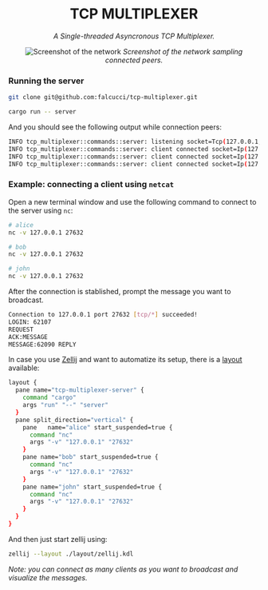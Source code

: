 <div align="center">

# TCP MULTIPLEXER

_A Single-threaded Asyncronous TCP Multiplexer._

</div>

<div align="center">
    <img src="https://github.com/user-attachments/assets/ec69466a-696a-440f-a3d2-09b702213e9e" alt="Screenshot of the network">
    <em>Screenshot of the network sampling connected peers.</em>
</div>

### Running the server

```bash
git clone git@github.com:falcucci/tcp-multiplexer.git
```

```bash
cargo run -- server
```

And you should see the following output while connection peers:

```bash
INFO tcp_multiplexer::commands::server: listening socket=Tcp(127.0.0.1, 27632)
INFO tcp_multiplexer::commands::server: client connected socket=Ip(127.0.0.1:62008)
INFO tcp_multiplexer::commands::server: client connected socket=Ip(127.0.0.1:62009)
INFO tcp_multiplexer::commands::server: client connected socket=Ip(127.0.0.1:62010)
```

### Example: connecting a client using `netcat`

Open a new terminal window and use the following command to connect to the server using `nc`:

```bash
# alice
nc -v 127.0.0.1 27632
```

```bash
# bob
nc -v 127.0.0.1 27632
```

```bash
# john
nc -v 127.0.0.1 27632
```

After the connection is stablished, prompt the message you want to broadcast.

```bash
Connection to 127.0.0.1 port 27632 [tcp/*] succeeded!
LOGIN: 62107
REQUEST
ACK:MESSAGE
MESSAGE:62090 REPLY
```

In case you use [Zellij](https://zellij.dev/documentation/overview) and want to automatize its setup, there is a [layout](./layout/zellij.kdl) available:

```bash
layout {
  pane name="tcp-multiplexer-server" {
    command "cargo"
    args "run" "--" "server"
  }
  pane split_direction="vertical" {
    pane   name="alice" start_suspended=true {
      command "nc"
      args "-v" "127.0.0.1" "27632"
    }
    pane name="bob" start_suspended=true {
      command "nc"
      args "-v" "127.0.0.1" "27632"
    }
    pane name="john" start_suspended=true {
      command "nc"
      args "-v" "127.0.0.1" "27632"
    }
  }
}
```

And then just start zellij using:

```bash
zellij --layout ./layout/zellij.kdl
```

_Note: you can connect as many clients as you want to broadcast and visualize the messages._

